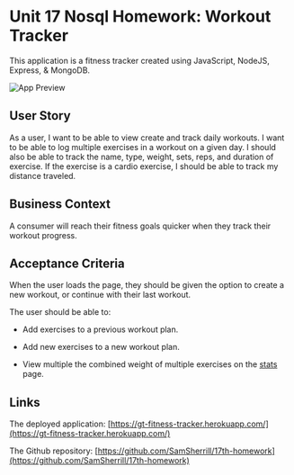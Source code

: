 # Unit 17 Nosql Homework: Workout Tracker

This application is a fitness tracker created using JavaScript, NodeJS, Express, & MongoDB.

![App Preview](#)

## User Story

As a user, I want to be able to view create and track daily workouts. I want to be able to log multiple exercises in a workout on a given day. I should also be able to track the name, type, weight, sets, reps, and duration of exercise. If the exercise is a cardio exercise, I should be able to track my distance traveled.

## Business Context

A consumer will reach their fitness goals quicker when they track their workout progress.

## Acceptance Criteria

When the user loads the page, they should be given the option to create a new workout, or continue with their last workout.

The user should be able to:

  * Add exercises to a previous workout plan.

  * Add new exercises to a new workout plan.

  * View multiple the combined weight of multiple exercises on the [stats](https://gt-fitness-tracker.herokuapp.com/stats) page.

## Links

The deployed application: [https://gt-fitness-tracker.herokuapp.com/](https://gt-fitness-tracker.herokuapp.com/)

The Github repository: [https://github.com/SamSherrill/17th-homework](https://github.com/SamSherrill/17th-homework)